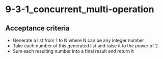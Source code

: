# 9-3-1_concurrent_multi-operation

## Acceptance criteria

- Generate a list from 1 to N where N can be any integer number
- Take each number of this generated list and raise it to the power of 2
- Sum each resulting number into a final result and return it
